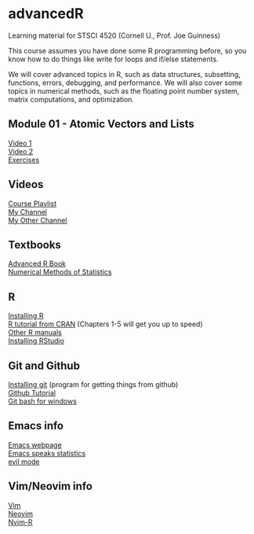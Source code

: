 # advancedR

Learning material for STSCI 4520 (Cornell U., Prof. Joe Guinness)

This course assumes you have done some R programming before, so
you know how to do things like write for loops and if/else statements.

We will cover advanced topics in R, such as data structures,
subsetting, functions, errors, debugging, and performance. We will
also cover some topics in numerical methods, such as the floating 
point number system, matrix computations, and optimization.

## Module 01 - Atomic Vectors and Lists

[Video 1](https://youtu.be/d_tf5SU_Ezk)  
[Video 2](https://youtu.be/znPZaXMkVjg)  
[Exercises](exercises/ex01_dates.Rmd)

## Videos

[Course Playlist](https://www.youtube.com/playlist?list=PLqQjbBX7bZ0dcmFvv_t9iQnCrO6LHU1IF)  
[My Channel](https://www.youtube.com/@averagejoestats)  
[My Other Channel](https://www.youtube.com/@joeguinness4597)  

## Textbooks

[Advanced R Book](https://adv-r.hadley.nz/)   
[Numerical Methods of Statistics](https://newcatalog.library.cornell.edu/catalog/8760685)   

## R 

[Installing R](https://cran.r-project.org/)   
[R tutorial from CRAN](https://cran.r-project.org/doc/manuals/R-intro.pdf) (Chapters 1-5 will get you up to speed)  
[Other R manuals](https://cran.r-project.org/manuals.html)   
[Installing RStudio](https://www.rstudio.com/products/rstudio/download/)  

## Git and Github

[Installing git](https://git-scm.com/book/en/v2/Getting-Started-Installing-Git) (program for getting things from github)  
[Github Tutorial](https://www.youtube.com/watch?v=0fKg7e37bQE)  
[Git bash for windows](https://www.atlassian.com/git/tutorials/git-bash)   

## Emacs info

[Emacs webpage](https://www.gnu.org/software/emacs/)   
[Emacs speaks statistics](https://ess.r-project.org/)   
[evil mode](https://github.com/emacs-evil/evil)   

## Vim/Neovim info

[Vim](https://www.vim.org/)   
[Neovim](https://neovim.io/)   
[Nvim-R](https://github.com/jalvesaq/Nvim-R)   

